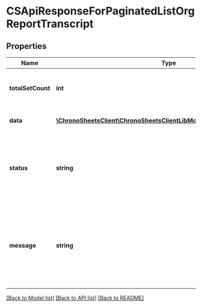 # CSApiResponseForPaginatedListOrgReportTranscript

## Properties
Name | Type | Description | Notes
------------ | ------------- | ------------- | -------------
**totalSetCount** | **int** | The count of total records that are being paginated | [optional] 
**data** | [**\ChronoSheetsClient\ChronoSheetsClientLibModel\CSOrgReportTranscript[]**](CSOrgReportTranscript.md) | The main Data of the response | [optional] 
**status** | **string** | The API response status. Indicates if the request was successful, failed or was unauthorised. | [optional] 
**message** | **string** | A message to accompany the response status.  If the Status is failed, this message will hint why it failed and what you need to do. | [optional] 

[[Back to Model list]](../README.md#documentation-for-models) [[Back to API list]](../README.md#documentation-for-api-endpoints) [[Back to README]](../README.md)


